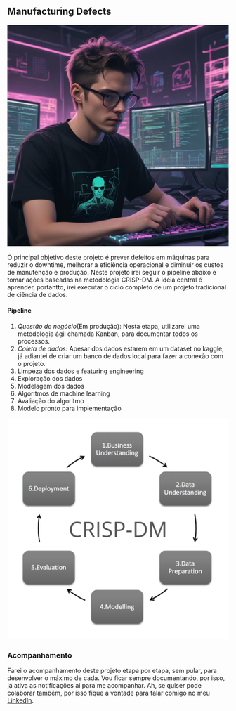 ## Manufacturing Defects

![alt text](pikaso_texttoimage_cyberpunk-guy-programming-python-junior-data-scien.jpeg)

O principal objetivo deste projeto é prever defeitos em máquinas para reduzir o downtime, melhorar a eficiência operacional e diminuir os custos de manutenção e produção. Neste projeto irei seguir o pipeline abaixo e tomar ações baseadas na metodologia CRISP-DM. A idéia central é aprender, portantto, irei executar o ciclo completo de um projeto tradicional de ciência de dados.

#### Pipeline

1. *Questão de negócio*(Em produção): Nesta etapa, utilizarei uma metodologia ágil chamada Kanban, para documentar todos os processos.
2. *Coleta de dados*: Apesar dos dados estarem em um dataset no kaggle, já adiantei de criar um banco de dados local para fazer a conexão com o projeto.
3. Limpeza dos dados e featuring engineering
4. Exploração dos dados
5. Modelagem dos dados
6. Algoritmos de machine learning
7. Avaliação do algoritmo
8. Modelo pronto para implementação

![alt text](CRISP-DM.png)

### Acompanhamento

Farei o acompanhamento deste projeto etapa por etapa, sem pular, para desenvolver o máximo de cada. Vou ficar sempre documentando, por isso, já ativa as notificações ai para me acompanhar. Ah, se quiser pode colaborar também, por isso fique a vontade para falar comigo no meu [LinkedIn](https://www.linkedin.com/in/juanvieira85/). 

